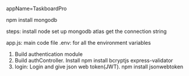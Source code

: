 appName=TaskboardPro

npm install mongodb

steps:
install node
set up mongodb atlas
get the connection string


app.js: main code file
.env: for all the environment variables


1. Build authentication module
2. Build authController. 
Install npm install bcryptjs express-validator
3. login: Login and give json web token(JWT).
npm install jsonwebtoken